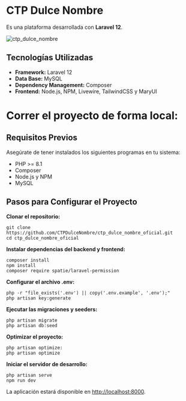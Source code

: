 <h1>CTP Dulce Nombre</h1>
<p>
    Es una plataforma desarrollada con <strong>Laravel 12</strong>.
</p>

![ctp_dulce_nombre](https://github.com/user-attachments/assets/cdafb97d-1932-416a-a682-b2ba4320559d)

<h2>Tecnologías Utilizadas</h2>
<ul>
    <li><strong>Framework:</strong> Laravel 12</li>
    <li><strong>Data Base:</strong> MySQL</li>
    <li><strong>Dependency Management:</strong> Composer</li>
    <li><strong>Frontend:</strong> Node.js, NPM, Livewire, TailwindCSS y MaryUI</li>
</ul>
    
<h1>Correr el proyecto de forma local:</h1>

<h2>Requisitos Previos</h2>
<p>Asegúrate de tener instalados los siguientes programas en tu sistema:</p>
<ul>
    <li>PHP >= 8.1</li>
    <li>Composer</li>
    <li>Node.js y NPM</li>
    <li>MySQL</li>
</ul>
    
<h2>Pasos para Configurar el Proyecto</h2>
<strong>Clonar el repositorio:</strong>
       
    git clone https://github.com/CTPDulceNombre/ctp_dulce_nombre_oficial.git
    cd ctp_dulce_nombre_oficial

<strong>Instalar dependencias del backend y frontend:</strong>

    composer install
    npm install
    composer require spatie/laravel-permission

<strong>Configurar el archivo .env:</strong>

    php -r "file_exists('.env') || copy('.env.example', '.env');"
    php artisan key:generate

<strong>Ejecutar las migraciones y seeders:</strong>

    php artisan migrate
    php artisan db:seed

<strong>Optimizar el proyecto:</strong>

    php artisan optimize:
    php artisan optimize

<strong>Iniciar el servidor de desarrollo:</strong>

    php artisan serve
    npm run dev

<p>La aplicación estará disponible en 
    <a href="http://localhost:8000" target="_blank">http://localhost:8000<a>.
</p> 
    

